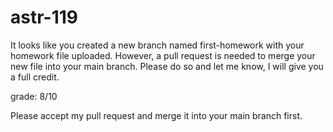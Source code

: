 # astr-119

It looks like you created a new branch named first-homework with your homework file uploaded. However, a pull request is needed to merge your new file into your main branch. Please do so and let me know, I will give you a full credit.

grade: 8/10

Please accept my pull request and merge it into your main branch first.
